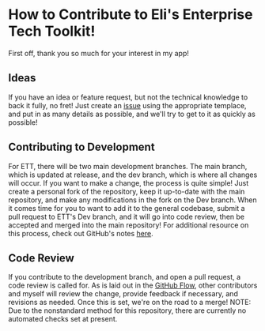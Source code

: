 # How to Contribute to Eli's Enterprise Tech Toolkit!

First off, thank you so much for your interest in my app!

## Ideas

If you have an idea or feature request, but not the technical knowledge to back it fully, no fret! Just create an [issue](https://github.com/eliweitzman/EnterpriseTechTool/issues/new/choose) using the appropriate templace, and put in as many details as possible, and we'll try to get to it as quickly as possible!

## Contributing to Development

For ETT, there will be two main development branches. The main branch, which is updated at release, and the dev branch, which is where all changes will occur. If you want to make a change, the process is quite simple! Just create a personal fork of the repository, keep it up-to-date with the main repository, and make any modifications in the fork on the Dev branch. When it comes time for you to want to add it to the general codebase, submit a pull request to ETT's Dev branch, and it will go into code review, then be accepted and merged into the main repository! For additional resource on this process, check out GitHub's notes [here](https://docs.github.com/en/get-started/quickstart/contributing-to-projects).

## Code Review

If you contribute to the development branch, and open a pull request, a code review is called for. As is laid out in the [GitHub Flow](https://docs.github.com/en/get-started/quickstart/github-flow#create-a-pull-request), other contributors and myself will review the change, provide feedback if necessary, and revisions as needed. Once this is set, we're on the road to a merge! NOTE: Due to the nonstandard method for this repository, there are currently no automated checks set at present.
